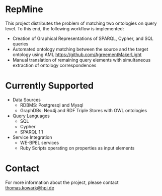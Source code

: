 RepMine
=======

This project distributes the problem of matching two ontologies on query level. To this end, the following workflow is implemented:

* Creation of Graphical Representations of SPARQL, Cypher, and SQL queries
* Automated ontology matching between the source and the target ontology using AML https://github.com/AgreementMakerLight
* Manual translation of remaining query elements with simultaneous extraction of ontology correspondences 

Currently Supported
===
* Data Sources
  * RDBMS: Postgresql and Mysql
  * GraphDBs: Neo4j and RDF Triple Stores with OWL ontologies
* Query Languages
  * SQL
  * Cypher
  * SPARQL 1.1
* Service Integration
  * WE-BPEL services
  * Ruby Scripts operating on properties as input elements

Contact
===
For more information about the project, please contact thomas.kowark@hpi.de
